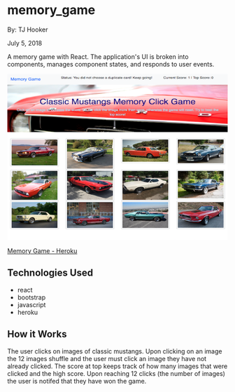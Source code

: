 # memory_game

By: TJ Hooker

July 5, 2018

A memory game with React. The application's UI is broken into components, manages component states, and responds to user events. 

![Mustang_Memory App Img](https://github.com/tyrelhooker/memory_game/blob/master/public/images/screenshot.png "App Image")

[Memory Game - Heroku](https://still-earth-59290.herokuapp.com/)

## Technologies Used
* react
* bootstrap
* javascript
* heroku

## How it Works

The user clicks on images of classic mustangs. Upon clicking on an image the 12 images shuffle and the user must click an image they have not already clicked. The score at top keeps track of how many images that were clicked and the high score. Upon reaching 12 clicks (the number of images) the user is notifed that they have won the game. 
